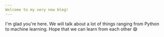 ```yaml
---
Welcome to my very new blog!
---
```


I'm glad you're here. We will talk about a lot of things ranging from Python to machine learning. Hope that we can learn from each other 😄
